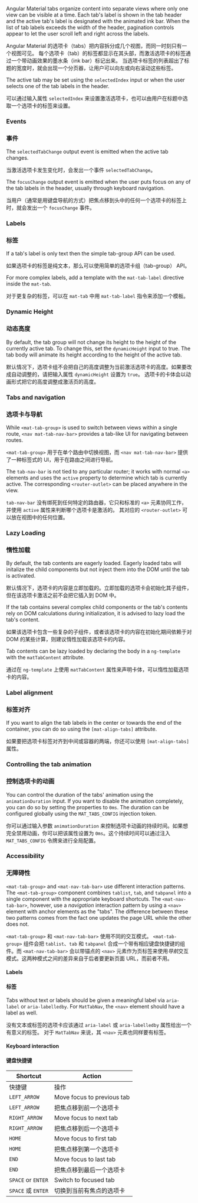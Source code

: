 Angular Material tabs organize content into separate views where only one view can be
visible at a time. Each tab's label is shown in the tab header and the active
tab's label is designated with the animated ink bar. When the list of tab labels exceeds the width
of the header, pagination controls appear to let the user scroll left and right across the labels.

Angular Material 的选项卡（tabs）把内容拆分成几个视图，而同一时刻只有一个视图可见。
每个选项卡（tab）的标签都显示在其头部，而激活选项卡的标签通过一个带动画效果的墨水条（ink bar）标记出来。
当选项卡标签的列表超出了标题的宽度时，就会出现一个分页器，让用户可以向左或向右滚动这些标签。

The active tab may be set using the `selectedIndex` input or when the user selects one of the
tab labels in the header.

可以通过输入属性 `selectedIndex` 来设置激活选项卡，也可以由用户在标题中选取一个选项卡的标签来设置。

<!-- example(tab-group-basic) -->

### Events

### 事件

The `selectedTabChange` output event is emitted when the active tab changes.

当激活选项卡发生变化时，会发出一个事件 `selectedTabChange`。

The `focusChange` output event is emitted when the user puts focus on any of the tab labels in
the header, usually through keyboard navigation.

当用户（通常是用键盘导航的方式）把焦点移到头中的任何一个选项卡的标签上时，就会发出一个 `focusChange` 事件。

### Labels

### 标签

If a tab's label is only text then the simple tab-group API can be used.

如果选项卡的标签是纯文本，那么可以使用简单的选项卡组（tab-group） API。

<!-- example({"example": "tab-group-basic",
              "file": "tab-group-basic-example.html"}) -->

For more complex labels, add a template with the `mat-tab-label` directive inside the `mat-tab`.

对于更复杂的标签，可以在 `mat-tab` 中用 `mat-tab-label` 指令来添加一个模板。

<!-- example({"example": "tab-group-custom-label",
              "file": "tab-group-custom-label-example.html",
              "region": "label-directive"}) -->

### Dynamic Height

### 动态高度

By default, the tab group will not change its height to the height of the currently active tab. To
change this, set the `dynamicHeight` input to true. The tab body will animate its height according
 to the height of the active tab.

默认情况下，选项卡组不会把自己的高度调整为当前激活选项卡的高度。如果要改成自动调整的，请把输入属性 `dynamicHeight` 设置为 `true`。
选项卡的卡体会以动画形式把它的高度调整成激活页的高度。

 <!-- example({"example": "tab-group-dynamic-height",
               "file": "tab-group-dynamic-height-example.html",
               "region": "dynamic-height"}) -->

### Tabs and navigation

### 选项卡与导航

While `<mat-tab-group>` is used to switch between views within a single route, `<nav mat-tab-nav-bar>`
provides a tab-like UI for navigating between routes.

`<mat-tab-group>` 用于在单个路由中切换视图，而 `<nav mat-tab-nav-bar>` 提供了一种标签式的 UI，用于在路由之间进行导航。

 <!-- example({"example": "tab-nav-bar-basic",
               "file": "tab-nav-bar-basic-example.html",
               "region": "mat-tab-nav"}) -->

The `tab-nav-bar` is not tied to any particular router; it works with normal `<a>` elements and uses
the `active` property to determine which tab is currently active. The corresponding
`<router-outlet>` can be placed anywhere in the view.

`tab-nav-bar` 没有绑死到任何特定的路由器，它只和标准的 `<a>` 元素协同工作，并使用 `active` 属性来判断哪个选项卡是激活的。
其对应的 `<router-outlet>` 可以放在视图中的任何位置。

### Lazy Loading

### 惰性加载

By default, the tab contents are eagerly loaded. Eagerly loaded tabs
will initalize the child components but not inject them into the DOM
until the tab is activated.

默认情况下，选项卡的内容是立即加载的。立即加载的选项卡会初始化其子组件，但在该选项卡激活之前不会把它插入到 DOM 中。

If the tab contains several complex child components or the tab's contents
rely on DOM calculations during initialization, it is advised
to lazy load the tab's content.

如果该选项卡包含一些复杂的子组件，或者该选项卡的内容在初始化期间依赖于对 DOM 的某些计算，则建议惰性加载该选项卡的内容。

Tab contents can be lazy loaded by declaring the body in a `ng-template`
with the `matTabContent` attribute.

通过在 `ng-template` 上使用 `matTabContent` 属性来声明卡体，可以惰性加载选项卡的内容。

 <!-- example({"example": "tab-group-lazy-loaded",
               "file": "tab-group-lazy-loaded-example.html",
               "region": "mat-tab-content"}) -->

### Label alignment

### 标签对齐

If you want to align the tab labels in the center or towards the end of the container, you can
do so using the `[mat-align-tabs]` attribute.

如果要把选项卡标签对齐到中间或容器的两端，你还可以使用 `[mat-align-tabs]` 属性。

 <!-- example({"example": "tab-group-align",
               "file": "tab-group-align-example.html",
               "region": "align-start"}) -->

### Controlling the tab animation

### 控制选项卡的动画

You can control the duration of the tabs' animation using the `animationDuration` input. If you
want to disable the animation completely, you can do so by setting the properties to `0ms`. The
duration can be configured globally using the `MAT_TABS_CONFIG` injection token.

你可以通过输入参数 `animationDuration` 来控制选项卡动画的持续时间。如果想完全禁用动画，你可以把该属性设置为 `0ms`。这个持续时间可以通过注入 `MAT_TABS_CONFIG` 令牌来进行全局配置。

 <!-- example({"example": "tab-group-animations",
               "file": "tab-group-animations-example.html",
               "region": "slow-animation-duration"}) -->

### Accessibility

### 无障碍性

`<mat-tab-group>` and `<mat-nav-tab-bar>` use different interaction patterns. The
`<mat-tab-group>` component combines `tablist`, `tab`, and `tabpanel` into a single component with
the appropriate keyboard shortcuts. The `<mat-nav-tab-bar>`, however, use a _navigation_ interaction
pattern by using a `<nav>` element with anchor elements as the "tabs". The difference
between these two patterns comes from the fact one updates the page URL while the other does not.

`<mat-tab-group>` 和 `<mat-nav-tab-bar>` 使用不同的交互模式。 `<mat-tab-group>` 组件会把 `tablist`、`tab` 和 `tabpanel` 合成一个带有相应键盘快捷键的组件。而 `<mat-nav-tab-bar>` 会以带锚点的 `<nav>` 元素作为页标签来使用*导航*交互模式。这两种模式之间的差异来自于后者要更新页面 URL，而前者不用。

#### Labels

#### 标签

Tabs without text or labels should be given a meaningful label via `aria-label` or
`aria-labelledby`. For `MatTabNav`, the `<nav>` element should have a label as well.

没有文本或标签的选项卡应该通过 `aria-label` 或 `aria-labelledby` 属性给出一个有意义的标签。
对于 `MatTabNav` 来说，其 `<nav>` 元素也同样要有标签。

#### Keyboard interaction

#### 键盘快捷键

| Shortcut             | Action                     |
|----------------------|----------------------------|
| 快捷键             | 操作                     |
| `LEFT_ARROW`         | Move focus to previous tab |
| `LEFT_ARROW`         | 把焦点移到前一个选项卡 |
| `RIGHT_ARROW`        | Move focus to next tab     |
| `RIGHT_ARROW`        | 把焦点移到后一个选项卡 |
| `HOME`               | Move focus to first tab    |
| `HOME`               | 把焦点移到第一个选项卡 |
| `END`                | Move focus to last tab     |
| `END`                | 把焦点移到最后一个选项卡 |
| `SPACE` or `ENTER`   | Switch to focused tab      |
| `SPACE` 或 `ENTER`   | 切换到当前有焦点的选项卡 |
